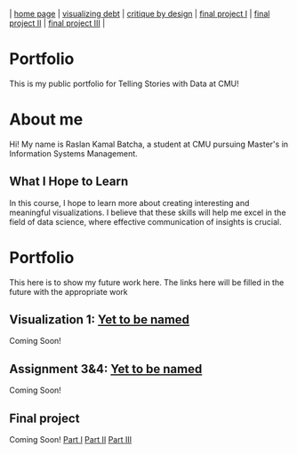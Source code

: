 | [home page]() | [visualizing debt]() | [critique by design]() | [final project I]() | [final project II]() | [final project III]() |


# Portfolio
This is my public portfolio for Telling Stories with Data at CMU!  

# About me 
Hi! My name is Raslan Kamal Batcha, a student at CMU pursuing Master's in Information Systems Management. 

## What I Hope to Learn
In this course, I hope to learn more about creating interesting and meaningful visualizations. I believe that these skills will help me excel in the field of data science, where effective communication of insights is crucial.

# Portfolio
This here is to show my future work here. The links here will be filled in the future with the appropriate work


## Visualization 1: [Yet to be named]()
Coming Soon! 

## Assignment 3&4: [Yet to be named]()
Coming Soon!

## Final project
Coming Soon! 
[Part I]()
[Part II]()
[Part III]()
